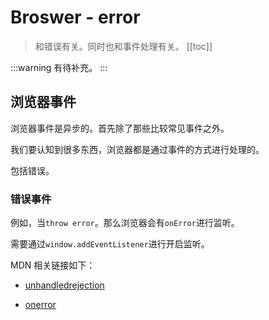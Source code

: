 # Broswer - error
> 和错误有关。同时也和事件处理有关。
[[toc]]

:::warning
有待补充。
:::

## 浏览器事件

浏览器事件是异步的。首先除了那些比较常见事件之外。

我们要认知到很多东西，浏览器都是通过事件的方式进行处理的。

包括错误。

### 错误事件

例如，当`throw error`。那么浏览器会有`onError`进行监听。

需要通过`window.addEventListener`进行开启监听。

MDN 相关链接如下：

* [unhandledrejection](https://developer.mozilla.org/zh-CN/docs/Web/Events/unhandledrejection)

* [onerror](https://developer.mozilla.org/zh-CN/docs/Web/API/GlobalEventHandlers/onerror)

